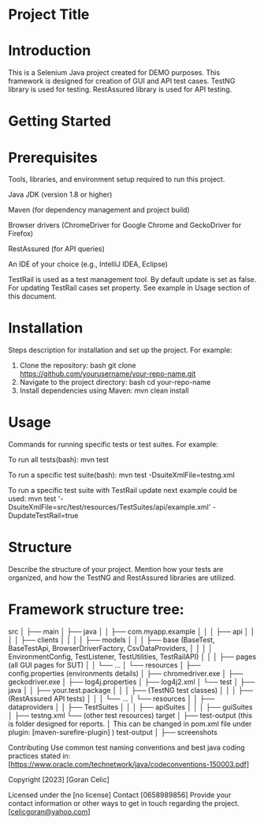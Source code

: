 # Project Title
# Introduction

This is a Selenium Java project created for DEMO purposes. 
This framework is designed for creation of GUI and API test cases. TestNG library is used for testing.
RestAssured library is used for API testing.

# Getting Started
# Prerequisites
Tools, libraries, and environment setup required to run this project.

Java JDK (version 1.8 or higher)

Maven (for dependency management and project build)

Browser drivers (ChromeDriver for Google Chrome and GeckoDriver for Firefox)

RestAssured (for API queries)

An IDE of your choice (e.g., IntelliJ IDEA, Eclipse)

TestRail is used as a test management tool. By default update is set as false.
For updating TestRail cases set property. See example in Usage section of this document.

# Installation
Steps description for installation and set up the project. For example:

1. Clone the repository:
bash
git clone https://github.com/yourusername/your-repo-name.git
2. Navigate to the project directory:
bash
cd your-repo-name
3. Install dependencies using Maven:
mvn clean install

# Usage
Commands for running specific tests or test suites. For example:

To run all tests(bash):
mvn test

To run a specific test suite(bash):
mvn test -DsuiteXmlFile=testng.xml

To run a specific test suite with TestRail update next example could be used:
mvn test '-DsuiteXmlFile=src/test/resources/TestSuites/api/example.xml' -DupdateTestRail=true

# Structure
Describe the structure of your project. Mention how your tests are organized, 
and how the TestNG and RestAssured libraries are utilized.

# Framework structure tree:

src
│
├── main
│   ├── java
│   │   ├── com.myapp.example
│   │   │   ├── api
│   │   │   │   ├── clients
│   │   │   │   ├── models
│   │   │   ├── base (BaseTest, BaseTestApi, BrowserDriverFactory, CsvDataProviders, 
│   │   │   │          EnvironmentConfig, TestListener, TestUtilities, TestRailAPI) 
│   │   │   ├── pages (all GUI pages for SUT)
│   │   └── ...
│   └── resources
│       ├── config.properties (environments details)
│       ├── chromedriver.exe
│       ├── geckodriver.exe
│       ├── log4j.properties
│       ├── log4j2.xml
│
└── test
│   ├── java
│   │   ├── your.test.package
│   │   │   ├── (TestNG test classes)
│   │   │   ├── (RestAssured API tests)
│   │   │   └── ...
│   └── resources
│   │   ├── dataproviders
│   │   ├── TestSuites
│   │   │   ├── apiSuites
│   │   │   ├── guiSuites
│   ├── testng.xml
└── (other test resources)
target
│
├── test-output (this is folder designed for reports. 
│               This can be changed in pom.xml file under plugin: [maven-surefire-plugin] )
test-output
│
├── screenshots

Contributing
Use common test naming conventions and best java coding practices stated in: [https://www.oracle.com/technetwork/java/codeconventions-150003.pdf]

Copyright [2023] [Goran Celic]

Licensed under the [no license] 
Contact [0658989856]
Provide your contact information or other ways to get in touch regarding the project.
[celicgoran@yahoo.com]
